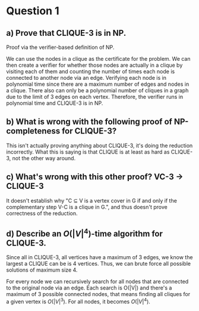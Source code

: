 # Question 1

## a) Prove that CLIQUE-3 is in NP.

Proof via the verifier-based definition of NP.

We can use the nodes in a clique as the certificate for the problem. We can then
create a verifier for whether those nodes are actually in a clique by visiting
each of them and counting the number of times each node is connected to another
node via an edge. Verifying each node is in polynomial time since there are a
maximum number of edges and nodes in a clique. There also can only be a
polynomial number of cliques in a graph due to the limit of 3 edges on each
vertex. Therefore, the verifier runs in polynomial time and CLIQUE-3 is in NP.

## b) What is wrong with the following proof of NP-completeness for CLIQUE-3?

This isn't actually proving anything about CLIQUE-3, it's doing the reduction
incorrectly. What this is saying is that CLIQUE is at least as hard as CLIQUE-3,
not the other way around.

## c) What's wrong with this other proof? VC-3 -> CLIQUE-3

It doesn't establish why "C ⊆ V is a vertex cover in G if and only if the
complementary step V-C is a clique in G.", and thus doesn't prove correctness of
the reduction.

## d) Describe an $O(|V|^4)$-time algorithm for CLIQUE-3.

Since all in CLIQUE-3, all vertices have a maximum of 3 edges, we know the
largest a CLIQUE can be is 4 vertices. Thus, we can brute force all possible
solutions of maximum size 4.


For every node we can recursively search for all nodes that are connected to the
original node via an edge. Each search is O(|V|) and there's a maximum of 3
possible connected nodes, that means finding all cliques for a given vertex is
$O(|V|^3)$. For all nodes, it becomes $O(|V|^4)$.
